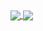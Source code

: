 <a href="https://github.com/foundanerror">
  <img align="center" src="https://github-readme-stats.vercel.app/api?username=foundanerror&count_private=true&show_icons=true&theme=vue-dark" />
</a>
<a href="https://github.com/foundanerror">
  <img align="center" src="https://github-readme-stats.vercel.app/api/top-langs/?username=foundanerror&layout=compact&theme=vue-dark" />
</a>
